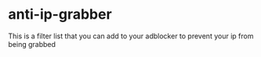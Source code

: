 # anti-ip-grabber
This is a filter list that you can add to your adblocker to prevent your ip from being grabbed
